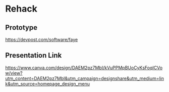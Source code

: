 # Rehack

## Prototype 
https://devpost.com/software/faye

## Presentation Link 
https://www.canva.com/design/DAEM2pz7MbI/kVuPPMpBUoCyKsFoqICVow/view?utm_content=DAEM2pz7MbI&utm_campaign=designshare&utm_medium=link&utm_source=homepage_design_menu
